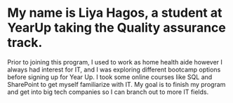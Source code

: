 <h1>My name is Liya Hagos, a student at YearUp taking the Quality assurance track.</h1>
Prior to joining this program, I used to work as home health aide however I always had 
interest for IT, and I was exploring different bootcamp options before signing up for 
Year Up. I took some online courses like SQL and SharePoint to get myself familiarize 
with IT. My goal is to finish my program and get into big tech companies so
I can branch out to more IT fields.
